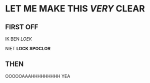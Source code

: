 # LET ME MAKE THIS *VERY* CLEAR

## FIRST OFF

IK BEN *LOEK*

NIET **LOCK SPOCLOR**

## THEN

OOOOOAAAHHHHHHHHH YEA

<!--
**LoekSpoelder/LoekSpoelder** is a ✨ _special_ ✨ repository because its `README.md` (this file) appears on your GitHub profile.

Here are some ideas to get you started:

- 🔭 I’m currently working on ...
- 🌱 I’m currently learning ...
- 👯 I’m looking to collaborate on ...
- 🤔 I’m looking for help with ...
- 💬 Ask me about ...
- 📫 How to reach me: ...
- 😄 Pronouns: ...
- ⚡ Fun fact: ...
-->
